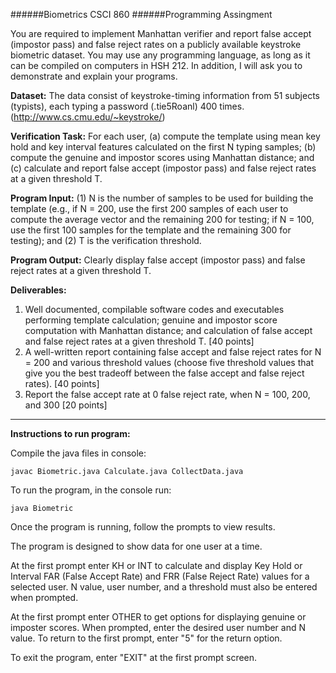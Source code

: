 ######Biometrics CSCI 860
######Programming Assingment


You are required to implement Manhattan verifier and report false accept (impostor pass) and false reject rates on a publicly available keystroke biometric dataset. You may use any programming language, as long as it can be compiled on computers in HSH 212. In addition, I will ask you to demonstrate and explain your programs.

**Dataset:** The data consist of keystroke-timing information from 51 subjects (typists), each typing a password (.tie5Roanl) 400 times. (http://www.cs.cmu.edu/~keystroke/)

**Verification Task:** For each user, (a) compute the template using mean key hold and key interval features calculated on the first N typing samples; (b) compute the genuine and impostor scores using Manhattan distance; and (c) calculate and report false accept (impostor pass) and false reject rates at a given threshold T.

**Program Input:** (1) N is the number of samples to be used for building the template (e.g., if N = 200, use the first 200 samples of each user to compute the average vector and the remaining 200 for testing; if N = 100, use the first 100 samples for the template and the remaining 300 for testing); and (2) T is the verification threshold.

**Program Output:** Clearly display false accept (impostor pass) and false reject rates at a given threshold T.

**Deliverables:**
  1. Well documented, compilable software codes and executables performing template calculation; genuine and impostor score computation with Manhattan distance; and calculation of false accept and false reject rates at a given threshold T. [40 points]
  2. A well-written report containing false accept and false reject rates for N = 200 and various threshold values (choose five threshold values that give you the best tradeoff between the false accept and false reject rates). [40 points]
  3. Report the false accept rate at 0 false reject rate, when N = 100, 200, and 300 [20 points]

-----------------------------------------------------------------
**Instructions to run program:**

Compile the java files in console:

`javac Biometric.java Calculate.java CollectData.java`

To run the program, in the console run:

`java Biometric`


Once the program is running, follow the prompts to view results.

The program is designed to show data for one user at a time.

At the first prompt enter KH or INT to calculate and display Key Hold or Interval FAR (False Accept Rate) and FRR (False Reject Rate) values for a selected user. N value, user number, and a threshold must also be entered when prompted.

At the first prompt enter OTHER to get options for displaying genuine or imposter scores. When prompted, enter the desired user number and N value. To return to the first prompt, enter "5" for the return option.

To exit the program, enter "EXIT" at the first prompt screen.
